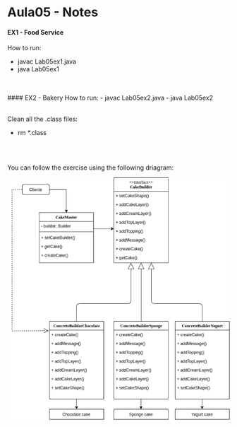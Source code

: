 # Aula05 - Notes
#### EX1 - Food Service
How to run: 
- javac Lab05ex1.java 
- java Lab05ex1 
<br>
<br>
#### EX2 - Bakery
How to run: 
- javac Lab05ex2.java 
- java Lab05ex2 
<br>
<br>

Clean all the .class files: <br>
- rm *.class
<br>
<br>

You can follow the exercise using the following driagram:

![lab5_ex2.png](lab05Ex2/lab5_ex2.png)

